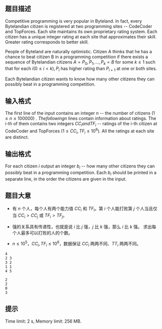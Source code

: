 ## 题目描述


Competitive programming is very popular in Byteland. In fact, every Bytelandian citizen is registered at two programming sites -- CodeCoder and TopForces. Each site maintains its own proprietary rating system. Each citizen has a unique integer rating at each site that approximates their skill. Greater rating corresponds to better skill.

People of Byteland are naturally optimistic. Citizen A thinks that he has a chance to beat citizen B in a programming competition if there exists a sequence of Bytelandian citizens $A = P_{0}, P_{1},...,P_{k} = B$ for some $k \ge 1$ such that for each $i (0 \le i < k) , P_{i}$ has higher rating than $P_{i+1}$ at one or both sites.

Each Bytelandian citizen wants to know how many other citizens they can possibly beat in a programming competition.



## 输入格式


The first line of the input contains an integer $n$ -- the number of citizens $(1 \le n \le 100 000)$ . $The following n$ lines contain information about ratings. The i-th of them contains two integers $CC_{i} and TF_{i}$ -- ratings of the i-th citizen at CodeCoder and TopForces $(1 \le CC_{i}, TF_{i} \le 10^{6}).$ All the ratings at each site are distinct.



## 输出格式


For each citizen $i$ output an integer $b_{i}$ -- how many other citizens they can possibly beat in a programming competition. Each $b_{i}$ should be printed in a separate line, in the order the citizens are given in the input.



## 题目大意
- 有 $n$ 个人，每个人有两个能力值 $CC_i$ 和 $TF_i$。第 $i$ 个人能打败第 $j$ 个人当且仅当 $CC_i >CC_j$ 或 $TF_i>TF_j$。

- 强的关系具有传递性，也就是说 $i$ 比 $j$ 强，$j$ 比 $k$ 强，那么 $i$ 比 $k$ 强。 求出每个人最多可以打败的人的个数。

- $n \leq10^5$，$CC_i,TF_i \leq10^6$，数据保证 $CC_i$ 两两不同、$TT_i$ 两两不同。

```input1
4
2 3
3 2
1 1
4 5

```

```output1
2
2
0
3

```

## 提示
Time limit: 2 s, Memory limit: 256 MB. 




